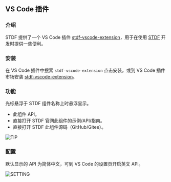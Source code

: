 ## VS Code 插件

### 介绍

STDF 提供了一个 VS Code 插件 [stdf-vscode-extension](https://marketplace.visualstudio.com/items?itemName=STDF.stdf-vscode-extension)，用于在使用 [STDF](https://stdf.design) 开发时提供一些便利。

### 安装

在 VS Code 插件中搜索 `stdf-vscode-extension` 点击安装，或到 VS Code 插件市场安装 [stdf-vscode-extension](https://marketplace.visualstudio.com/items?itemName=STDF.stdf-vscode-extension)。

### 功能

光标悬浮于 STDF 组件名称上时悬浮显示。

- 此组件 API。
- 直接打开 STDF 官网此组件的示例/API/指南。
- 直接打开 STDF 此组件源码（GitHub/Gitee）。

![TIP](https://stdf.design/assets/vscode/tip.png)

### 配置

默认显示的 API 为简体中文，可到 VS Code 的设置页开启英文 API。

![SETTING](https://stdf.design/assets/vscode/setting.png)
